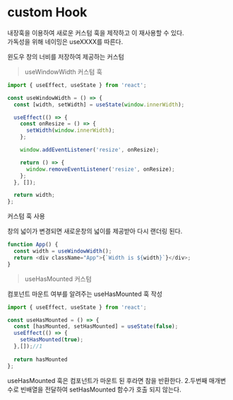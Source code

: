 # custom Hook

내장훅을 이용하여 새로운 커스텀 훅을 제작하고 이 재사용할 수 있다.  
가독성을 위해 네이밍은 useXXXX를 따른다.

윈도우 창의 너비를 저장하여 제공하는 커스텀 

> useWindowWidth 커스텀 훅

```javascript
import { useEffect, useState } from 'react';

const useWindowWidth = () => {
  const [width, setWidth] = useState(window.innerWidth);

  useEffect(() => {
    const onResize = () => {
      setWidth(window.innerWidth);
    };

    window.addEventListener('resize', onResize);

    return () => {
      window.removeEventListener('resize', onResize);
    };
  }, []);

  return width;
};
```

커스텀 훅 사용

창의 넓이가 변경되면 새로운창의 넓이를 제공받아 다시 랜더링 된다.

```javascript
function App() {
  const width = useWindowWidth();
  return <div className="App">{`Width is ${width}`}</div>;
}
```

> useHasMounted 커스텀

컴포넌트 마운트 여부를 알려주는 useHasMounted 훅 작성

```javascript
import { useEffect, useState } from 'react';

const useHasMounted = () => {
  const [hasMounted, setHasMounted] = useState(false);
  useEffect(() => {
    setHasMounted(true);
  },[]);//1
  
  return hasMounted
};

```

useHasMounted 훅은 컴포넌트가 마운트 된 후라면 참을 반환한다. 2.두번째 매개변수로 빈배열을 전달하여 setHasMounted 함수가 호출 되지 않는다.

